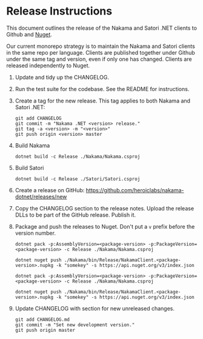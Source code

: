 Release Instructions
===

This document outlines the release of the Nakama and Satori .NET clients to Github and [Nuget](https://www.nuget.org/packages/NakamaClient/).

Our current monorepo strategy is to maintain the Nakama and Satori clients in the same repo per language. Clients are published together under Github under the same tag and version, even if only one has changed. Clients are released independently to Nuget.

1. Update and tidy up the CHANGELOG.

2. Run the test suite for the codebase. See the README for instructions.

3. Create a tag for the new release. This tag applies to both Nakama and Satori .NET:

   ```shell
   git add CHANGELOG
   git commit -m "Nakama .NET <version> release."
   git tag -a <version> -m "<version>"
   git push origin <version> master
   ```

4. Build Nakama
   ```shell
   dotnet build -c Release ./Nakama/Nakama.csproj
   ```
5. Build Satori

   ```shell
   dotnet build -c Release ./Satori/Satori.csproj
   ```

5. Create a release on GitHub: https://github.com/heroiclabs/nakama-dotnet/releases/new

6. Copy the CHANGELOG section to the release notes. Upload the release DLLs to be part of the GitHub release. Publish it.

7. Package and push the releases to Nuget. Don't put a `v` prefix before the version number.

   ```shell
   dotnet pack -p:AssemblyVersion=<package-version> -p:PackageVersion=<package-version> -c Release ./Nakama/Nakama.csproj
   ```

   ```shell
   dotnet nuget push ./Nakama/bin/Release/NakamaClient.<package-version>.nupkg -k "somekey" -s https://api.nuget.org/v3/index.json
   ```

   ```shell
   dotnet pack -p:AssemblyVersion=<package-version> -p:PackageVersion=<package-version> -c Release ./Nakama/Nakama.csproj
   ```

   ```shell
   dotnet nuget push ./Nakama/bin/Release/NakamaClient.<package-version>.nupkg -k "somekey" -s https://api.nuget.org/v3/index.json
   ```

8. Update CHANGELOG with section for new unreleased changes.

   ```shell
   git add CHANGELOG.md
   git commit -m "Set new development version."
   git push origin master
   ```
